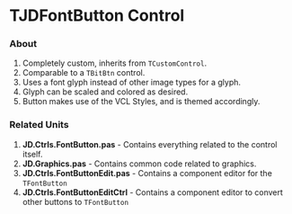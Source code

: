 # TJDFontButton Control

### About
1. Completely custom, inherits from `TCustomControl`.
2. Comparable to a `TBitBtn` control.
3. Uses a font glyph instead of other image types for a glyph.
4. Glyph can be scaled and colored as desired.
5. Button makes use of the VCL Styles, and is themed accordingly.

### Related Units
1. **JD.Ctrls.FontButton.pas** - Contains everything related to the control itself.
2. **JD.Graphics.pas** - Contains common code related to graphics.
3. **JD.Ctrls.FontButtonEdit.pas** - Contains a component editor for the `TFontButton`
4. **JD.Ctrls.FontButtonEditCtrl** - Contains a component editor to convert other buttons to `TFontButton`

